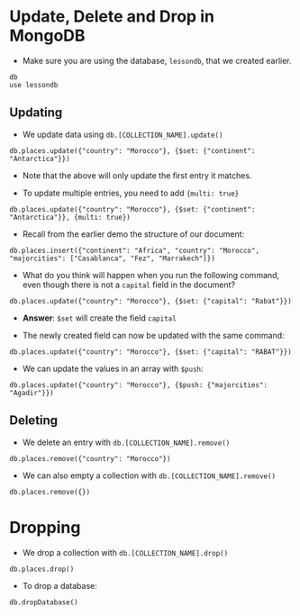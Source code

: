 # Update, Delete and Drop in MongoDB

* Make sure you are using the database, `lessondb`,  that we created earlier.

```
db
use lessondb
```

## Updating

* We update data using `db.[COLLECTION_NAME].update()`

```
db.places.update({"country": "Morocco"}, {$set: {"continent": "Antarctica"}})
```

* Note that the above will only update the first entry it matches.
  
* To update multiple entries, you need to add `{multi: true}`

```
db.places.update({"country": "Morocco"}, {$set: {"continent": "Antarctica"}}, {multi: true})
```

* Recall from the earlier demo the structure of our document:

```
db.places.insert({"continent": "Africa", "country": "Morocco", "majorcities": ["Casablanca", "Fez", "Marrakech"]})
```

* What do you think will happen when you run the following command, even though there is not a `capital` field in the document?

```
db.places.update({"country": "Morocco"}, {$set: {"capital": "Rabat"}})
``` 

* **Answer**: `$set` will create the field `capital`

* The newly created field can now be updated with the same command:

```
db.places.update({"country": "Morocco"}, {$set: {"capital": "RABAT"}})
```

* We can update the values in an array with `$push`:

```
db.places.update({"country": "Morocco"}, {$push: {"majorcities": "Agadir"}})
```

## Deleting

* We delete an entry with `db.[COLLECTION_NAME].remove()`

```
db.places.remove({"country": "Morocco"})
```

* We can also empty a collection with `db.[COLLECTION_NAME].remove()`

```
db.places.remove({})
```

# Dropping

* We drop a collection with `db.[COLLECTION_NAME].drop()`

```
db.places.drop()
```

* To drop a database:

```
db.dropDatabase()
```
